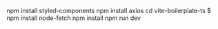 
 npm install styled-components
 npm install axios
  cd vite-boilerplate-ts
  $ npm install node-fetch
  npm install
  npm run dev
